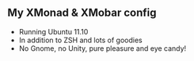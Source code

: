 My XMonad & XMobar config
-------------------------

+ Running Ubuntu 11.10
+ In addition to ZSH and lots of goodies
+ No Gnome, no Unity, pure pleasure and eye candy!
